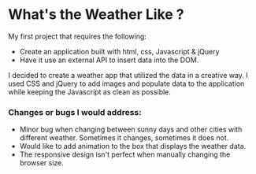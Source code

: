 # What's the Weather Like ?
My first project that requires the following:
<ul>
  <li>Create an application built with html, css, Javascript &amp; jQuery</li> 
  <li>Have it use an external API to insert data into the DOM.</li>
</ul>
<p>I decided to create a weather app that utilized the data in a creative way. I used
CSS and jQuery to add images and populate data to the application while keeping
the Javascript as clean as possible.</p>

<h3>Changes or bugs I would address: </h3>
<ul>
  <li>Minor bug when changing between sunny days and other cities with different weather. Sometimes it changes, sometimes it does not.</li>
  <li>Would like to add animation to the box that displays the weather data.</li>
  <li>The responsive design isn't perfect when manually changing the browser size.</li>
</ul>
